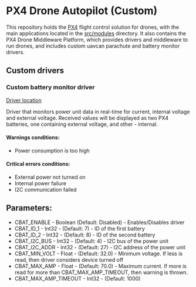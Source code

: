 # PX4 Drone Autopilot (Custom)

This repository holds the [PX4](http://px4.io) flight control solution for drones, with the main applications located in the [src/modules](https://github.com/PX4/PX4-Autopilot/tree/main/src/modules) directory. It also contains the PX4 Drone Middleware Platform, which provides drivers and middleware to run drones, and includes custom uavcan parachute and battery monitor drivers.

## Custom drivers
### Custom battery monitor driver
[Driver location](https://github.com/PX4/PX4-Autopilot/tree/main/src/drivers/custom_battery)

Driver that monitors power unit data in real-time for current, internal voltage and external voltage. Received values will be displayed as two PX4 batteries, one containing external voltage, and other - internal.

#### Warnings conditions:
* Power consumption is too high

#### Critical errors conditions:
* External power not turned on
* Internal power failure
* I2C communication failed

## Parameters:
* CBAT_ENABLE - Boolean (Default: Disabled) - Enables/Disables driver
* CBAT_ID_1 - Int32 - (Default: 7) - ID of the first battery
* CBAT_ID_2 - Int32 - (Default: 8) - ID of the second battery
* CBAT_I2C_BUS - Int32 - (Default: 4) - I2C bus of the power unit
* CBAT_I2C_ADDR - Int32 - (Default: 27) - I2C address of the power unit
* CBAT_MIN_VOLT - Float - (Default: 32.0) - Minimum voltage. If less is read, then driver considers device turned off
* CBAT_MAX_AMP - Float - (Default: 70.0) - Maximum current. If more is read for more than CBAT_MAX_AMP_TIMEOUT, then warning is thrown.
* CBAT_MAX_AMP_TIMEOUT - Int32 - (Default: 1000)
